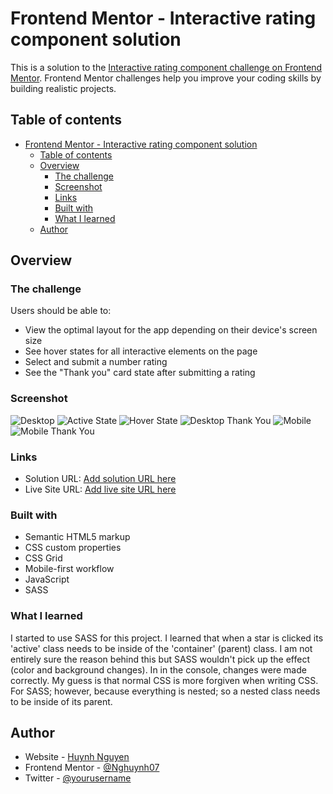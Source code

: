 # Frontend Mentor - Interactive rating component solution

This is a solution to the [Interactive rating component challenge on Frontend Mentor](https://www.frontendmentor.io/challenges/interactive-rating-component-koxpeBUmI). Frontend Mentor challenges help you improve your coding skills by building realistic projects.

## Table of contents

- [Frontend Mentor - Interactive rating component solution](#frontend-mentor---interactive-rating-component-solution)
  - [Table of contents](#table-of-contents)
  - [Overview](#overview)
    - [The challenge](#the-challenge)
    - [Screenshot](#screenshot)
    - [Links](#links)
    - [Built with](#built-with)
    - [What I learned](#what-i-learned)
  - [Author](#author)

## Overview

### The challenge

Users should be able to:

- View the optimal layout for the app depending on their device's screen size
- See hover states for all interactive elements on the page
- Select and submit a number rating
- See the "Thank you" card state after submitting a rating

### Screenshot

![Desktop](solution_images/desktop.png)
![Active State](solution_images/active-state.png)
![Hover State](solution_images/hover-state.png)
![Desktop Thank You](solution_images/desktop_thankyou.png)
![Mobile](solution_images/mobile.png)
![Mobile Thank You](solution_images/mobile_thankyou.png)

### Links

- Solution URL: [Add solution URL here](https://github.com/Nghuynh07/Interactive_Rating_Component)
- Live Site URL: [Add live site URL here](https://your-live-site-url.com)

### Built with

- Semantic HTML5 markup
- CSS custom properties
- CSS Grid
- Mobile-first workflow
- JavaScript
- SASS

### What I learned

I started to use SASS for this project. I learned that when a star is clicked its 'active' class needs to be inside of the 'container' (parent) class. I am not entirely sure the reason behind this but SASS wouldn't pick up the effect (color and background changes). In in the console, changes were made correctly. My guess is that normal CSS is more forgiven when writing CSS. For SASS; however, because everything is nested; so a nested class needs to be inside of its parent.

## Author

- Website - [Huynh Nguyen](https://huynhtn.com/)
- Frontend Mentor - [@Nghuynh07](https://www.frontendmentor.io/profile/Nghuynh07)
- Twitter - [@yourusername](https://www.twitter.com/yourusername)
